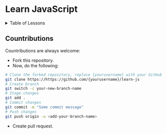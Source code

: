 # Learn JavaScript

<details default="close">

<summary>Table of Lessons</summary>

- [0. How Computer Works?](0-how-computer-works/README.md)
  - [Computers](0-how-computer-works/README.md#computers)
    - [Why we use Computers](0-how-computer-works/README.md#why-we-use-computers)
    - [Reasons to use Computers](0-how-computer-works/README.md#reasons-to-use-computers)
  - [Software](0-how-computer-works/README.md#software)
    - [Why develop Software Applications?](0-how-computer-works/README.md#why-develop-software-applications)
    - [Real World Problem - Software Solution](0-how-computer-works/README.md#real-world-problem---software-solution)
  - [Programming Language](0-how-computer-works/README.md#programming-language)
    - [How do we communicate Computers?](0-how-computer-works/README.md#how-do-we-communicate-computers)
    - [Types of Programming Languages](0-how-computer-works/README.md#types-of-programming-languages)
  - [Language Translators](0-how-computer-works/README.md#language-translators)
    - [Compiler](0-how-computer-works/README.md#compiler)
    - [Interpreter](0-how-computer-works/README.md#interpreter)
- [1. History & Intro to JavaScript](1-history-&-intro-to-javascript/README.md)
  - [Vision of Marc Andreessen](1-history-&-intro-to-javascript/README.md#vision-of-marc-andreessen)
  - [Brendan Eich](1-history-&-intro-to-javascript/README.md#brendan-eich)
    - [Mocha LiveScript JavaScript](1-history-&-intro-to-javascript/README.md#mocha-livescript-javascript)
  - [JScript from Microsoft](1-history-&-intro-to-javascript/README.md#jscript-from-microsoft)
  - [ECMAScript](1-history-&-intro-to-javascript/README.md#ecmascript)
  - [AJAX (Incomplete)](1-history-&-intro-to-javascript/README.md#ajax)
  - [JavaScript Engine (Incomplete)](1-history-&-intro-to-javascript/README.md#javascript-engine)
  - [JavaScript Libraries (Incomplete)](1-history-&-intro-to-javascript/README.md#javascript-libraries)
  - [JQuery (Incomplete)](1-history-&-intro-to-javascript/README.md#jquery)
  - [Single Page Applications (Incomplete)](1-history-&-intro-to-javascript/README.md#single-page-applications)
  - [SPA Libraries and Frameworks (Incomplete)](1-history-&-intro-to-javascript/README.md#spa-libraries-and-frameworks)
  - [Node.js (Incomplete)](1-history-&-intro-to-javascript/README.md#node.js)
- [2. Display Message](2-display-message)
  - [`alert()`](2-display-message/2.1-alert)
  - [`console.log()`](2-display-message/2.2-console.log)
  - [`document.write()`](2-2-display-message/2.3-document.write)
- [3. Variables](3-variables)
- [4. Datatypes](4-datatypes)
- [5. Statements](5-statements)
- [6. Expressions](6-expressions)
- [7. Comments](7-comments)
- [8. Case Sensitivity & Camel Case](8-case-sensitive-%26-camel-case)
- [9. Arithmetic Operators & Assignment Operator](9-arithmetic-operators%26assignment-operator)
- [10. BODMAS, Operator Precedence & Associativity](10-bodmas-operator-precedence-associativity)
- [11. Increment, Decrement Operators](11-increment-decrement)
- [12. Concatentation Strings](12-concatenation)
- [13. Prompts](13-prompts)
- [14. Conditional Rendering](14-conditional-rendering)
  - [`if` statement](14-conditional-rendering/14.1-if-statements)
  - [Comparison Operators](14-conditional-rendering/14.2-comparison-operators)
  - [`if else` and `else if` statements](14-conditional-rendering/14.3-if-else-else-if-statements)
  - [Conditional Operators](14-conditional-rendering/14.4-conditional-operators)
  - [Nested `if` statements](14-conditional-rendering/14.5-if-statements-nested)
- [15. Arrays](15-arrays)
  - [Creating Arrays](15-arrays/19.1-creating-arrays)
  - [Adding and removing elements](15-arrays/19.2-adding-removing-elements)
  - [Removing, Inserting and Extracating elements](15-arrays/19.3-removing-insertings-extracting-elements)
  
</details>

## Countributions
Countributions are always welcome:
- Fork this repository.
- Now, do the following:
```bash
# Clone the forked repository, replace {yourusername} with your GitHub username.
git clone https://https://github.com/{yourusername}/learn-js
# Create branch
git switch -c your-new-branch-name
# Stage changes
git add .
# Commit changes
git commit -m "Some commit message"
# Push changes
git push origin -u <add-your-branch-name>
```
- Create pull request.
